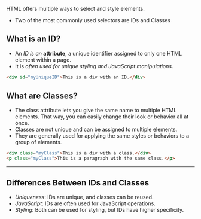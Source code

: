 HTML offers multiple ways to select and style elements. 
- Two of the most commonly used selectors are IDs and Classes

## What is an ID?

- An _ID is an_ **attribute**, a unique identifier assigned to only one HTML element within a page.
- It is _often used for unique styling and JavaScript manipulations_.

```html
<div id="myUniqueID">This is a div with an ID.</div>
```

## What are Classes?

- The class attribute lets you give the same name to multiple HTML elements. That way, you can easily change their look or behavior all at once. 
- Classes are not unique and can be assigned to multiple elements. 
- They are generally used for applying the same styles or behaviors to a group of elements.

```html
<div class="myClass">This is a div with a class.</div>
<p class="myClass">This is a paragraph with the same class.</p>
```

---

## Differences Between IDs and Classes

- *Uniqueness*: IDs are unique, and classes can be reused.
- *JavaScript*: IDs are often used for JavaScript operations.
- *Styling*: Both can be used for styling, but IDs have higher specificity.

